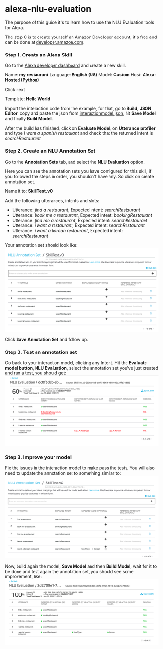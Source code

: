 # alexa-nlu-evaluation

The purpose of this guide it's to learn how to use the NLU Evaluation tools for Alexa.

The step 0 is to create yourself an Amazon Developer account, it's free and can be done at [developer.amazon.com](https://developer.amazon.com/).

### Step 1. Create an Alexa Skill

Go to the [Alexa developer dashboard](https://developer.amazon.com/alexa/console/ask) and create a new skill.

Name: **my restaurant**
Language: **English (US)**
Model: **Custom**
Host: **Alexa-Hosted (Python)**

Click next

Template: **Hello World**

Import the interaction code from the example, for that, go to **Build**, **JSON Editor**, copy and paste the json from [interactionmodel.json](interactionmodel.json), hit **Save Model** and finally **Build Model**.

After the build has finished, click on **Evaluate Model**, on **Utterance profiler** and type *I want a spanish restaurant* and check that the returned intent is *searchRestaurant*

### Step 2. Create an NLU Annotation Set

Go to the **Annotation Sets** tab, and select the **NLU Evaluation** option.

Here you can see the annotation sets you have configured for this skill, if you followed the steps in order, you shouldn't have any. So click on create annotation set.

Name it to: **SkillTest.v0**

Add the following utterances, intents and slots:

+ Utterance: *find a restaurant*, Expected intent: *searchRestaurant*
+ Utterance: *book me a restaurant*, Expected intent: *bookingRestaurant*
+ Utterance: *find me a restaurant*, Expected intent: *searchRestaurant*
+ Utterance: *i want a restaurant*, Expected intent: *searchRestaurant*
+ Utterance: *i want a korean restaurant*, Expected intent: *searchRestaurant*

Your annotation set should look like:
![Annotation set](/screenshots/annotation-set.png)

Click **Save Annotation Set** and follow up.

### Step 3. Test an annotation set

Go back to your interaction model, clicking any Intent. Hit the **Evaluate model button**, **NLU Evaluation**, select the annotation set you've just created and run a test, you should get:
![test](/screenshots/test-failed.png)

### Step 3. Improve your model

Fix the issues in the interaction model to make pass the tests. You will also need to update the annotation set to something similar to:
![Improvement](/screenshots/annotation-set-correct.png)

Now, build again the model, **Save Model** and then **Build Model**, wait for it to be done and test again the annotation set, you should see some improvement, like:
![Improvement](/screenshots/test-succesfull.png)


